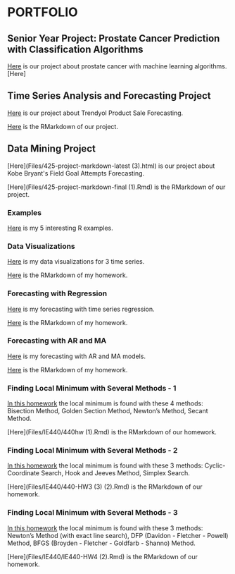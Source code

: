 # PORTFOLIO

## Senior Year Project: Prostate Cancer Prediction with Classification Algorithms

[Here](index.html) is our project about prostate cancer with machine learning algorithms.
[Here] 

## Time Series Analysis and Forecasting Project

[Here](Files/FinalProject/finalproject.html) is our project about Trendyol Product Sale Forecasting.

[Here](Files/FinalProject/finalproject.Rmd) is the RMarkdown of our project.

## Data Mining Project

[Here](Files/425-project-markdown-latest (3).html) is our project about Kobe Bryant's Field Goal Attempts Forecasting.

[Here](Files/425-project-markdown-final (1).Rmd) is the RMarkdown of our project.

### Examples

[Here](Files/IE360_Spring21_Homework0.html) is my 5 interesting R examples.

### Data Visualizations

[Here](Files/360hw1.html) is my data visualizations for 3 time series.

[Here](Files/360hw1.Rmd) is the RMarkdown of my homework.

### Forecasting with Regression

[Here](Files/IE360_hw2.html) is my forecasting with time series regression.

[Here](Files/IE360_hw2.Rmd) is the RMarkdown of my homework.

### Forecasting with AR and MA

[Here](Files/hw3_360.html) is my forecasting with AR and MA models.

[Here](Files/hw3_360.Rmd) is the RMarkdown of my homework.

### Finding Local Minimum with Several Methods - 1

[In this homework](Files/IE440/440hw--1-.html) the local minimum is found with these 4 methods: Bisection Method, Golden Section Method, Newton’s Method, Secant Method.

[Here](Files/IE440/440hw (1).Rmd) is the RMarkdown of our homework.

### Finding Local Minimum with Several Methods - 2

[In this homework](Files/IE440/440-HW3--3-.html) the local minimum is found with these 3 methods: Cyclic-Coordinate Search, Hook and Jeeves Method, Simplex Search.

[Here](Files/IE440/440-HW3 (3) (2).Rmd) is the RMarkdown of our homework.

### Finding Local Minimum with Several Methods - 3

[In this homework](Files/IE440/IE440-HW4--2-.html) the local minimum is found with these 3 methods: Newton’s Method (with exact line search), DFP (Davidon - Fletcher - Powell) Method, BFGS (Broyden - Fletcher - Goldfarb - Shanno) Method.

[Here](Files/IE440/IE440-HW4 (2).Rmd) is the RMarkdown of our homework.
